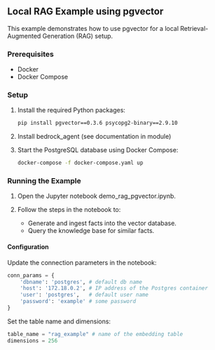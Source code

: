 ## Local RAG Example using pgvector

This example demonstrates how to use pgvector for a local Retrieval-Augmented Generation (RAG) setup.

### Prerequisites

- Docker
- Docker Compose

### Setup

1. Install the required Python packages:
    ```sh
    pip install pgvector==0.3.6 psycopg2-binary==2.9.10
    ```

2. Install bedrock_agent (see documentation in module)

3. Start the PostgreSQL database using Docker Compose:
    ```sh
    docker-compose -f docker-compose.yaml up
    ```

### Running the Example

1. Open the Jupyter notebook demo_rag_pgvector.ipynb.

2. Follow the steps in the notebook to:
    - Generate and ingest facts into the vector database.
    - Query the knowledge base for similar facts.

#### Configuration

Update the connection parameters in the notebook:
```python
conn_params = {
    'dbname': 'postgres', # default db name
    'host': '172.18.0.2', # IP address of the Postgres container
    'user': 'postgres',   # default user name
    'password': 'example' # some password
}
```

Set the table name and dimensions:
```python
table_name = "rag_example" # name of the embedding table
dimensions = 256
```
